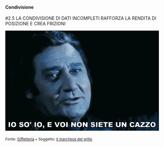 #### Condivisione

<span class="tesi">#2.5 LA CONDIVISIONE DI DATI INCOMPLETI RAFFORZA LA RENDITA DI POSIZIONE E CREA FRIZIONI</span>

![Vacanze di Natale](../assets/images/albertone.gif ':size=450x100%')

<small> Fonte: [Giffetteria](http://giffetteria.it/gif/il-marchese-del-grillo/) • Soggetto: [Il marchese del grillo](https://it.wikipedia.org/wiki/Il_marchese_del_Grillo)</small>
